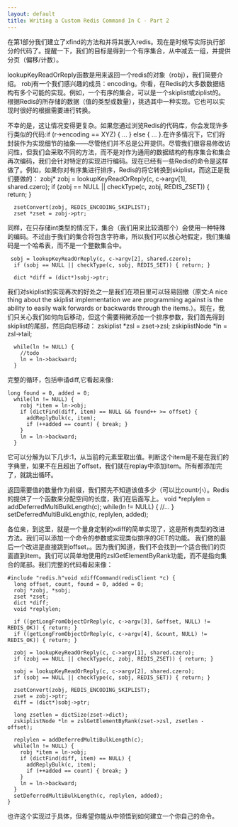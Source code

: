 ```yaml
---
layout: default
title: Writing a Custom Redis Command In C - Part 2
---
```

在第1部分我们建立了xfind的方法和并将其嵌入redis。现在是时候写实际执行部分的代码了。提醒一下，我们的目标是得到一个有序集合，从中减去一组，并提供分页（偏移/计数）。

lookupKeyReadOrReply函数是用来返回一个redis的对象（robj），我们简要介绍。 robj有一个我们感兴趣的成员：encoding。你看，在Redis的大多数数据结构有多个可能的实现。例如，一个有序的集合，可以是一个skiplist或ziplist的。 根据Redis的所存储的数据（值的类型或数量），挑选其中一种实现。它也可以实现时很好的根据需要进行转换。

不幸的是，这让情况变得更复杂。如果您通过浏览Redis的代码库，你会发现许多行类似的代码:if (r->encoding == XYZ) { ... } else { ... }.在许多情况下，它们将封装作为实现细节的抽象——尽管他们并不总是公开提供。尽管我们很容易修改访问性，但我们会采取不同的方法，而不是对作为通用的数据结构的有序集合和集合再次编码，我们会针对特定的实现进行编码。现在已经有一些Redis的命令是这样做了。例如，如果你对有序集进行排序，Redis的将它转换到skiplist，而这正是我们要做的：
      zobj* zobj = lookupKeyReadOrReply(c, c->argv[1], shared.czero);
      if (zobj == NULL || checkType(c, zobj, REDIS_ZSET)) { return; }
    
      zsetConvert(zobj, REDIS_ENCODING_SKIPLIST);
      zset *zset = zobj->ptr;

同样，在只存储int类型的情况下，集合（我们用来比较滴那个）会使用一种特殊的编码​​。不过由于我们的集合将包含字符串，所以我们可以放心地假定，我们集编码是一个哈希表，而不是一个整数集合中。

     sobj = lookupKeyReadOrReply(c, c->argv[2], shared.czero);
      if (sobj == NULL || checkType(c, sobj, REDIS_SET)) { return; }
    
      dict *diff = (dict*)sobj->ptr;

我们对skiplist的实现再次的好处之一是我们在项目里可以轻易回撤（原文:A nice thing about the skiplist implementation we are programming against is the ability to easily walk forwards or backwards through the items.）。现在，我们只关心我们如何向后移动，但这个需要稍微添加一个排序参数，我们首先得到skiplist的尾部，然后向后移动：
     zskiplist *zsl = zset->zsl;
      zskiplistNode *ln = zsl->tail;
    
      while(ln != NULL) {
        //todo
        ln = ln->backward;
      }

完整的循环，包括申请diff,它看起来像:

    long found = 0, added = 0;
      while(ln != NULL) {
        robj *item = ln->obj;
        if (dictFind(diff, item) == NULL && found++ >= offset) {
          addReplyBulk(c, item);
          if (++added == count) { break; }
        }
        ln = ln->backward;
      }

它可以分解为以下几步:1，从当前的元素里取出值。判断这个item是不是在我们的字典里，如果不在且超出了offset，我们就在replay中添加item。所有都添加完了，就跳出循环。

返回需要值的数量作为前缀，我们预先不知道该值多少（可以比count小）。Redis的提供了一个函数来分配空间的长度，我们在后面写上。
    void *replylen = addDeferredMultiBulkLength(c);
      while(ln != NULL) {
        //...
      }
      setDeferredMultiBulkLength(c, replylen, added);
    


各位亲，到这里，就是一个量身定制的xdiff的简单实现了，这是所有类型的改进方法。我们可以添加一个命令的参数或实现类似排序的GET的功能。
我们做的最后一个改进是直接跳到offset，。因为我们知道，我们不会找到一个适合我们的页面直到item。我们可以简单地使用的zslGetElementByRank功能，而不是指向集合的尾部。我们完整的代码看起来像：

    #include "redis.h"void xdiffCommand(redisClient *c) {
      long offset, count, found = 0, added = 0;
      robj *zobj, *sobj;
      zset *zset;
      dict *diff;
      void *replylen;
    
      if ((getLongFromObjectOrReply(c, c->argv[3], &offset, NULL) != REDIS_OK)) { return; }
      if ((getLongFromObjectOrReply(c, c->argv[4], &count, NULL) != REDIS_OK)) { return; }
    
      zobj = lookupKeyReadOrReply(c, c->argv[1], shared.czero);
      if (zobj == NULL || checkType(c, zobj, REDIS_ZSET)) { return; }
    
      sobj = lookupKeyReadOrReply(c, c->argv[2], shared.czero);
      if (sobj == NULL || checkType(c, sobj, REDIS_SET)) { return; }
    
      zsetConvert(zobj, REDIS_ENCODING_SKIPLIST);
      zset = zobj->ptr;
      diff = (dict*)sobj->ptr;
    
      long zsetlen = dictSize(zset->dict);
      zskiplistNode *ln = zslGetElementByRank(zset->zsl, zsetlen - offset);
    
      replylen = addDeferredMultiBulkLength(c);
      while(ln != NULL) {
        robj *item = ln->obj;
        if (dictFind(diff, item) == NULL) {
          addReplyBulk(c, item);
          if (++added == count) { break; }
        }
        ln = ln->backward;
      }
      setDeferredMultiBulkLength(c, replylen, added);
    }

也许这个实现过于具体，但希望你能从中领悟到如何建立一个你自己的命令。


